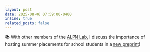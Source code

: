```yaml
---
layout: post
date: 2025-08-06 07:59:00-0400
inline: true
related_posts: false
---
```


📚 With other members of the [ALPN Lab](https://alpn-lab.github.io/), I discuss the importance of hosting summer placements for school students in a [new preprint](https://osf.io/preprints/psyarxiv/4mcga_v1)!